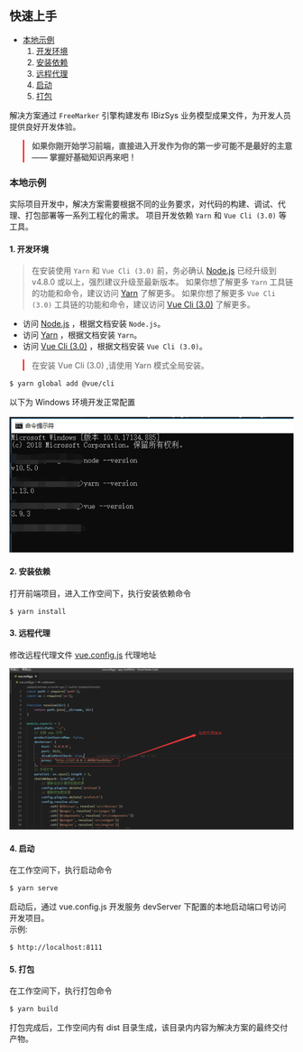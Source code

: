 ## 快速上手

* [本地示例](#本地示例)
    1. [开发环境](#1-开发环境)
    2. [安装依赖](#2-安装依赖)
    3. [远程代理](#3-远程代理)
    4. [启动](#4-启动)
    5. [打包](#5-打包)
    

解决方案通过 `FreeMarker` 引擎构建发布 IBizSys 业务模型成果文件，为开发人员提供良好开发体验。

<blockquote style="border-color: red;"><p><strong>如果你刚开始学习前端，直接进入开发作为你的第一步可能不是最好的主意 —— 掌握好基础知识再来吧！</strong></p></blockquote>


### 本地示例

实际项目开发中，解决方案需要根据不同的业务要求，对代码的构建、调试、代理、打包部署等一系列工程化的需求。
项目开发依赖 `Yarn` 和 `Vue Cli (3.0)` 等工具。

#### 1. 开发环境

> 在安装使用 `Yarn` 和 `Vue Cli (3.0)` 前，务必确认 [Node.js](https://nodejs.org) 已经升级到 v4.8.0 或以上，强烈建议升级至最新版本。
> 如果你想了解更多 `Yarn` 工具链的功能和命令，建议访问 [Yarn](https://yarnpkg.com) 了解更多。
> 如果你想了解更多 `Vue Cli (3.0)` 工具链的功能和命令，建议访问 [Vue Cli (3.0)](https://cli.vuejs.org/) 了解更多。

- 访问 [Node.js](https://nodejs.org) ，根据文档安装 `Node.js`。
- 访问 [Yarn](https://yarnpkg.com) ，根据文档安装 `Yarn`。
- 访问 [Vue Cli (3.0)](https://cli.vuejs.org/) ，根据文档安装 `Vue Cli (3.0)`。

<blockquote style="border-color: red;"><p>在安装 Vue Cli (3.0) ,请使用 Yarn 模式全局安装。</p></blockquote>

```bash
$ yarn global add @vue/cli
```

以下为 Windows 环境开发正常配置 
<br>
<br>
![开发环境信息](/imgs/getting-started/development.png)

#### 2. 安装依赖

打开前端项目，进入工作空间下，执行安装依赖命令

```bash
$ yarn install
```

#### 3. 远程代理

修改远程代理文件 [vue.config.js](http://172.16.180.229/wangxiang1/VUE_R6_FTL/blob/master/APP/vue.config.js.ftl) 代理地址

![远程代理地址](/imgs/getting-started/proxy.png)

#### 4. 启动

在工作空间下，执行启动命令

```bash
$ yarn serve
```

启动后，通过 vue.config.js 开发服务 devServer 下配置的本地启动端口号访问开发项目。<br>
示例: 

```bash
$ http://localhost:8111
```

#### 5. 打包

在工作空间下，执行打包命令

```bash
$ yarn build
```

打包完成后，工作空间内有 dist 目录生成，该目录内内容为解决方案的最终交付产物。
